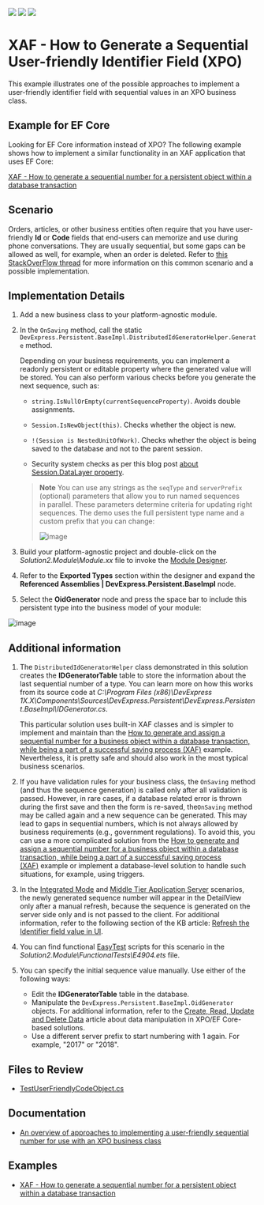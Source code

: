 <!-- default badges list -->
![](https://img.shields.io/endpoint?url=https://codecentral.devexpress.com/api/v1/VersionRange/128590649/22.2.4%2B)
[![](https://img.shields.io/badge/Open_in_DevExpress_Support_Center-FF7200?style=flat-square&logo=DevExpress&logoColor=white)](https://supportcenter.devexpress.com/ticket/details/E4904)
[![](https://img.shields.io/badge/📖_How_to_use_DevExpress_Examples-e9f6fc?style=flat-square)](https://docs.devexpress.com/GeneralInformation/403183)
<!-- default badges end -->

# XAF - How to Generate a Sequential User-friendly Identifier Field (XPO)

This example illustrates one of the possible approaches to implement a user-friendly identifier field with sequential values in an XPO business class.

## Example for EF Core 

Looking for EF Core information instead of XPO? The following example shows how to implement a similar functionality in an XAF application that uses EF Core: 

[XAF - How to generate a sequential number for a persistent object within a database transaction](https://github.com/DevExpress-Examples/XAF_how-to-generate-a-sequential-number-for-a-persistent-object-within-a-database-transaction-e2829)

## Scenario

Orders, articles, or other business entities often require that you have user-friendly **Id** or **Code** fields that end-users can memorize and use during phone conversations. They are usually sequential, but some gaps can be allowed as well, for example, when an order is deleted. Refer to <a href="http://stackoverflow.com/questions/5924499/"><u>this StackOverFlow thread</u></a> for more information on this common scenario and a possible implementation.

## Implementation Details

1. Add a new business class to your platform-agnostic module.

2. In the `OnSaving` method, call the static `DevExpress.Persistent.BaseImpl.DistributedIdGeneratorHelper.Generate` method. 

   Depending on your business requirements, you can implement a readonly persistent or editable property where the generated value will be stored. You can also perform various checks before you generate the next sequence, such as:
   
   * `string.IsNullOrEmpty(currentSequenceProperty)`. Avoids double assignments.
   
   * `Session.IsNewObject(this)`. Checks whether the object is new.
   
   * `!(Session is NestedUnitOfWork)`. Checks whether the object is being saved to the database and not to the parent session.
   
   * Security system checks as per this blog post [about Session.DataLayer property](http://dennisgaravsky.blogspot.com/2013/03/beware-of-sessiondatalayer-in-middle.html). 

   > **Note**
   > You can use any strings as the `seqType` and `serverPrefix` (optional) parameters that allow you to run named sequences in parallel. These parameters determine criteria for updating right sequences. The demo uses the full persistent type name and a custom prefix that you can change: 
   >
   > ![image](https://user-images.githubusercontent.com/14300209/231965953-7cddcda3-4e13-495c-8392-e3cf5b4e9b04.png)
   
4. Build your platform-agnostic project and double-click on the _Solution2.Module\Module.xx_ file to invoke the [Module Designer](http://documentation.devexpress.com/#Xaf/CustomDocument2828). 

5. Refer to the **Exported Types** section within the designer and expand the **Referenced Assemblies | DevExpress.Persistent.BaseImpl** node. 

6. Select the **OidGenerator** node and press the space bar to include this persistent type into the business model of your module: 
   
  ![image](https://user-images.githubusercontent.com/14300209/231966568-77f46d31-5bc0-4548-8f62-35973677d1ad.png)

## Additional information
  
1. The `DistributedIdGeneratorHelper` class demonstrated in this solution creates the **IDGeneratorTable** table to store the information about the last sequential number of a type. You can learn more on how this works from its source code at _C:\Program Files (x86)\DevExpress 1X.X\Components\Sources\DevExpress.Persistent\DevExpress.Persistent.BaseImpl\IDGenerator.cs_. 

   This particular solution uses built-in XAF classes and is simpler to implement and maintain than the [How to generate and assign a sequential number for a business object within a database transaction, while being a part of a successful saving process (XAF)](https://www.devexpress.com/Support/Center/p/E2829) example. Nevertheless, it is pretty safe and should also work in the most typical business scenarios.

2. If you have validation rules for your business class, the `OnSaving` method (and thus the sequence generation) is called only after all validation is passed. However, in rare cases, if a database related error is thrown during the first save and then the form is re-saved, the`OnSaving` method may be called again and a new sequence can be generated. This may lead to gaps in sequential numbers, which is not always allowed by business requirements (e.g., government regulations). To avoid this, you can use a more complicated solution from the [How to generate and assign a sequential number for a business object within a database transaction, while being a part of a successful saving process (XAF)](https://www.devexpress.com/Support/Center/p/E2829) example or implement a database-level solution to handle such situations, for example, using triggers. 

3. In the [Integrated Mode](https://docs.devexpress.com/eXpressAppFramework/113436/data-security-and-safety/security-system/security-tiers/2-tier-security-integrated-mode-and-ui-level) and [Middle Tier Application Server](https://docs.devexpress.com/eXpressAppFramework/113439/data-security-and-safety/security-system/security-tiers/middle-tier-security) scenarios, the newly generated sequence number will appear in the DetailView only after a manual refresh, because the sequence is generated on the server side only and is not passed to the client. For additional information, refer to the following section of the KB article: [Refresh the Identifier field value in UI](https://www.devexpress.com/Support/Center/p/T567184).

4. You can find functional [EasyTest](https://docs.devexpress.com/eXpressAppFramework/113211/debugging-testing-and-error-handling/functional-tests-easy-test) scripts for this scenario in the _Solution2.Module\FunctionalTests\E4904.ets_ file. 

5. You can specify the initial sequence value manually. Use either of the following ways: 
   
   * Edit the **IDGeneratorTable** table in the database.
   * Manipulate the `DevExpress.Persistent.BaseImpl.OidGenerator` objects. For additional information, refer to the [Create, Read, Update and Delete Data](https://docs.devexpress.com/eXpressAppFramework/113711/data-manipulation-and-business-logic/create-read-update-and-delete-data) article about data manipulation in XPO/EF Core-based solutions.
   * Use a different server prefix to start numbering with 1 again. For example, "2017" or "2018".

## Files to Review

* [TestUserFriendlyCodeObject.cs](./CS/SequentalGenerator/SequentalGenerator.Module/BusinessObjects/TestUserFriendlyCodeObject.cs) 


## Documentation

* [An overview of approaches to implementing a user-friendly sequential number for use with an XPO business class](https://www.devexpress.com/Support/Center/p/T567184)

## Examples

* [XAF - How to generate a sequential number for a persistent object within a database transaction](https://github.com/DevExpress-Examples/XAF_how-to-generate-a-sequential-number-for-a-persistent-object-within-a-database-transaction-e2829)
